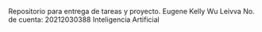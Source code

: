 Repositorio para entrega de tareas y proyecto.
Eugene Kelly Wu Leivva 
No. de cuenta: 20212030388
Inteligencia Artificial
